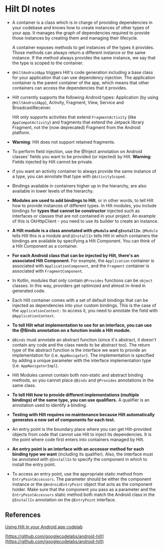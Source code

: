 # Hilt DI notes

* A container is a class which is in charge of providing dependencies in your codebase and knows how to create instances of other types of your app. It manages the graph of dependencies required to provide those instances by creating them and managing their lifecycle.

   A container exposes methods to get instances of the types it provides. Those methods can always return a different instance or the same instance. If the method always provides the same instance, we say that the type is scoped to the container.

* `@HiltAndroidApp` triggers Hilt's code generation including a base class for your application that can use dependency injection. The application container is the parent container of the app, which means that other containers can access the dependencies that it provides.

* Hilt currently supports the following Android types: Application (by using `@HiltAndroidApp`), Activity, Fragment, View, Service and BroadcastReceiver.

  Hilt only supports activities that extend `FragmentActivity` (like `AppCompatActivity`) and fragments that extend the Jetpack library Fragment, not the (now deprecated) Fragment from the Android platform.

* **Warning**: Hilt does not support retained fragments.

* To perform field injection, use the @Inject annotation on Android classes' fields you want to be provided (or injected) by Hilt. **Warning**: Fields injected by Hilt cannot be private.

* if you want an activity container to always provide the same instance of a type, you can annotate that type with `@ActivityScoped`.

* Bindings available in containers higher up in the hierarchy, are also available in lower levels of the hierarchy.

* **Modules are used to add bindings to Hilt**, or in other words, to tell Hilt how to provide instances of different types. In Hilt modules, you include bindings for **types that cannot be constructor** injected such as interfaces or classes that are not contained in your project. An example of this is OkHttpClient - you need to use its builder to create an instance.

* **A Hilt module is a class annotated with `@Module` and `@InstallIn`**. `@Module` tells Hilt this is a module and `@InstallIn` tells Hilt in which containers the bindings are available by specifying a Hilt Component. You can think of a Hilt Component as a container.

* **For each Android class that can be injected by Hilt, there's an associated Hilt Component**. For example, the `Application` container is associated with `ApplicationComponent`, and the `Fragment` container is associated with `FragmentComponent`.

* In Kotlin, modules that only contain `@Provides` functions can be `object` classes. In this way, providers get optimized and almost in-lined in generated code.

* Each Hilt container comes with a set of default bindings that can be injected as dependencies into your custom bindings. This is the case of the `applicationContext:` to access it, you need to annotate the field with `@ApplicationContext`.

* **To tell Hilt what implementation to use for an interface, you can use the @Binds annotation on a function inside a Hilt module.**

* `@Binds` must annotate an abstract function (since it's abstract, it doesn't contain any code and the class needs to be abstract too). The return type of the abstract function is the interface we want to provide an implementation for (i.e. `AppNavigator`). The implementation is specified by adding a unique parameter with the interface implementation type (i.e. `AppNavigatorImpl`).

* Hilt Modules cannot contain both non-static and abstract binding methods, so you cannot place `@Binds` and `@Provides` annotations in the same class.

* **To tell Hilt how to provide different implementations (multiple bindings) of the same type, you can use qualifiers.** A qualifier is an annotation used to identify a binding.

* **Testing with Hilt requires no maintenance because Hilt automatically generates a new set of components for each test.**

* An entry point is the boundary place where you can get Hilt-provided objects from code that cannot use Hilt to inject its dependencies. It is the point where code first enters into containers managed by Hilt.

* **An entry point is an interface with an accessor method for each binding type we want** (including its qualifier). Also, the interface must be annotated with `@InstallIn` to specify the component in which to install the entry point.

* To access an entry point, use the appropriate static method from `EntryPointAccessors`. The parameter should be either the component instance or the `@AndroidEntryPoint` object that acts as the component holder. Make sure that the component you pass as a parameter and the `EntryPointAccessors` static method both match the Android class in the `@InstallIn` annotation on the `@EntryPoint` interface.


## References

[Using Hilt in your Android app codelab](https://codelabs.developers.google.com/codelabs/android-hilt/#0)

[https://github.com/googlecodelabs/android-hilt](https://github.com/googlecodelabs/android-hilt)
